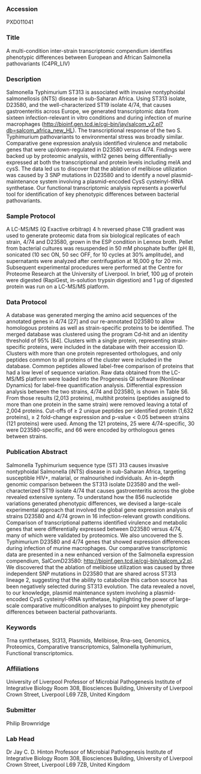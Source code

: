 ### Accession
PXD011041

### Title
A multi-condition inter-strain transcriptomic compendium identifies phenotypic differences between European and African Salmonella pathovariants (C4PR_LIV)

### Description
Salmonella Typhimurium ST313 is associated with invasive nontyphoidal salmonellosis (iNTS) disease in sub-Saharan Africa. Using ST313 isolate, D23580, and the well-characterized ST19 isolate 4/74, that causes gastroenteritis across Europe, we generated transcriptomic data from sixteen infection-relevant in vitro conditions and during infection of murine macrophages (http://bioinf.gen.tcd.ie/cgi-bin/jay/salcom_v2.pl?db=salcom_africa_new_HL). The transcriptional response of the two S. Typhimurium pathovariants to environmental stress was broadly similar. Comparative gene expression analysis identified virulence and metabolic genes that were up/down-regulated in D23580 versus 4/74. Findings were backed up by proteomic analysis, with12 genes being differentially-expressed at both the transcriptional and protein levels including melA and cysS. The data led us to discover that the ablation of melibiose utilization was caused by 3 SNP mutations in D23580 and to identify a novel plasmid-maintenance system involving a plasmid-encoded CysS cysteinyl-tRNA synthetase. Our functional transcriptomic analysis represents a powerful tool for identification of key phenotypic differences between bacterial pathovariants.

### Sample Protocol
A LC-MS/MS (Q Exactive orbitrap) 4 h reversed phase C18 gradient was used to generate proteomic data from six biological replicates of each strain, 4/74 and D23580, grown in the ESP condition in Lennox broth. Pellet from bacterial cultures was resuspended in 50 mM phosphate buffer (pH 8), sonicated (10 sec ON, 50 sec OFF, for 10 cycles at 30% amplitude), and supernatants were analyzed after centrifugation at 16,000 g for 20 min. Subsequent experimental procedures were performed at the Centre for Proteome Research at the University of Liverpool. In brief, 100 μg of protein were digested (RapiGest, in-solution trypsin digestion) and 1 μg of digested protein was run on a LC-MS/MS platform.

### Data Protocol
A database was generated merging the amino acid sequences of the annotated genes in 4/74 [27] and our re-annotated D23580 to allow homologous proteins as well as strain-specific proteins to be identified. The merged database was clustered using the program Cd-hit and an identity threshold of 95% [84]. Clusters with a single protein, representing strain-specific proteins, were included in the database with their accession ID. Clusters with more than one protein represented orthologues, and only peptides common to all proteins of the cluster were included in the database. Common peptides allowed label-free comparison of proteins that had a low level of sequence variation.  Raw data obtained from the LC-MS/MS platform were loaded into the Progenesis QI software (Nonlinear Dynamics) for label-free quantification analysis. Differential expression analysis between the two strains, 4/74 and D23580, is shown in Table S6. From those results (2,013 proteins), multihit proteins (peptides assigned to more than one protein in the same strain) were removed leaving a total of 2,004 proteins. Cut-offs of ≥ 2 unique peptides per identified protein (1,632 proteins), ≥ 2 fold-change expression and p-value < 0.05 between strains (121 proteins) were used. Among the 121 proteins, 25 were 4/74-specific, 30 were D23580-specific, and 66 were encoded by orthologous genes between strains.

### Publication Abstract
Salmonella Typhimurium sequence type (ST) 313 causes invasive nontyphoidal Salmonella (iNTS) disease in sub-Saharan Africa, targeting susceptible HIV+, malarial, or malnourished individuals. An in-depth genomic comparison between the ST313 isolate D23580 and the well-characterized ST19 isolate 4/74 that causes gastroenteritis across the globe revealed extensive synteny. To understand how the 856 nucleotide variations generated phenotypic differences, we devised a large-scale experimental approach that involved the global gene expression analysis of strains D23580 and 4/74 grown in 16 infection-relevant growth conditions. Comparison of transcriptional patterns identified virulence and metabolic genes that were differentially expressed between D23580 versus 4/74, many of which were validated by proteomics. We also uncovered the S. Typhimurium D23580 and 4/74 genes that showed expression differences during infection of murine macrophages. Our comparative transcriptomic data are presented in a new enhanced version of the Salmonella expression compendium, SalComD23580: http://bioinf.gen.tcd.ie/cgi-bin/salcom_v2.pl. We discovered that the ablation of melibiose utilization was caused by three independent SNP mutations in D23580 that are shared across ST313 lineage 2, suggesting that the ability to catabolize this carbon source has been negatively selected during ST313 evolution. The data revealed a novel, to our knowledge, plasmid maintenance system involving a plasmid-encoded CysS cysteinyl-tRNA synthetase, highlighting the power of large-scale comparative multicondition analyses to pinpoint key phenotypic differences between bacterial pathovariants.

### Keywords
Trna synthetases, St313, Plasmids, Melibiose, Rna-seq, Genomics, Proteomics, Comparative transcriptomics, Salmonella typhimurium, Functional transcriptomics.

### Affiliations
University of Liverpool
Professor of Microbial Pathogenesis Institute of Integrative Biology Room 308, Biosciences Building, University of Liverpool Crown Street, Liverpool L69 7ZB, United Kingdom

### Submitter
Philip Brownridge

### Lab Head
Dr Jay C. D. Hinton
Professor of Microbial Pathogenesis Institute of Integrative Biology Room 308, Biosciences Building, University of Liverpool Crown Street, Liverpool L69 7ZB, United Kingdom


